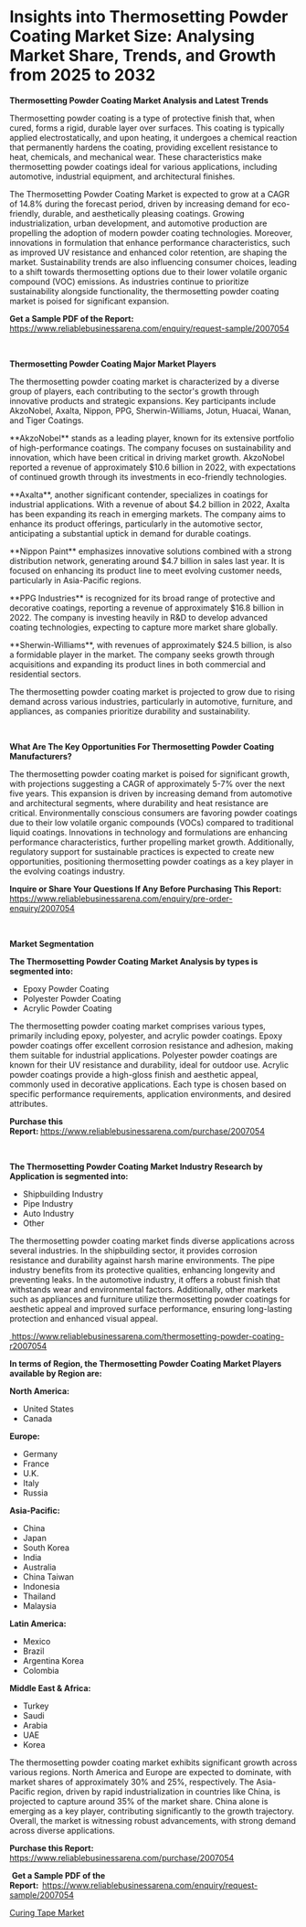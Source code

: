 <p><h1>Insights into Thermosetting Powder Coating Market Size: Analysing Market Share, Trends, and Growth from 2025 to 2032</h1></p><p><strong>Thermosetting Powder Coating Market Analysis and Latest Trends</strong></p>
<p><p>Thermosetting powder coating is a type of protective finish that, when cured, forms a rigid, durable layer over surfaces. This coating is typically applied electrostatically, and upon heating, it undergoes a chemical reaction that permanently hardens the coating, providing excellent resistance to heat, chemicals, and mechanical wear. These characteristics make thermosetting powder coatings ideal for various applications, including automotive, industrial equipment, and architectural finishes.</p><p>The Thermosetting Powder Coating Market is expected to grow at a CAGR of 14.8% during the forecast period, driven by increasing demand for eco-friendly, durable, and aesthetically pleasing coatings. Growing industrialization, urban development, and automotive production are propelling the adoption of modern powder coating technologies. Moreover, innovations in formulation that enhance performance characteristics, such as improved UV resistance and enhanced color retention, are shaping the market. Sustainability trends are also influencing consumer choices, leading to a shift towards thermosetting options due to their lower volatile organic compound (VOC) emissions. As industries continue to prioritize sustainability alongside functionality, the thermosetting powder coating market is poised for significant expansion.</p></p>
<p><strong>Get a Sample PDF of the Report:&nbsp;</strong> <a href="https://www.reliablebusinessarena.com/enquiry/request-sample/2007054?utm_campaign=3098&utm_medium=2&utm_source=Github&utm_content=ia&utm_term=31032025&utm_id=thermosetting-powder-coating">https://www.reliablebusinessarena.com/enquiry/request-sample/2007054</a></p>
<p>&nbsp;</p>
<p><strong>Thermosetting Powder Coating Major Market Players</strong></p>
<p><p>The thermosetting powder coating market is characterized by a diverse group of players, each contributing to the sector's growth through innovative products and strategic expansions. Key participants include AkzoNobel, Axalta, Nippon, PPG, Sherwin-Williams, Jotun, Huacai, Wanan, and Tiger Coatings.</p><p>**AkzoNobel** stands as a leading player, known for its extensive portfolio of high-performance coatings. The company focuses on sustainability and innovation, which have been critical in driving market growth. AkzoNobel reported a revenue of approximately $10.6 billion in 2022, with expectations of continued growth through its investments in eco-friendly technologies.</p><p>**Axalta**, another significant contender, specializes in coatings for industrial applications. With a revenue of about $4.2 billion in 2022, Axalta has been expanding its reach in emerging markets. The company aims to enhance its product offerings, particularly in the automotive sector, anticipating a substantial uptick in demand for durable coatings.</p><p>**Nippon Paint** emphasizes innovative solutions combined with a strong distribution network, generating around $4.7 billion in sales last year. It is focused on enhancing its product line to meet evolving customer needs, particularly in Asia-Pacific regions.</p><p>**PPG Industries** is recognized for its broad range of protective and decorative coatings, reporting a revenue of approximately $16.8 billion in 2022. The company is investing heavily in R&D to develop advanced coating technologies, expecting to capture more market share globally.</p><p>**Sherwin-Williams**, with revenues of approximately $24.5 billion, is also a formidable player in the market. The company seeks growth through acquisitions and expanding its product lines in both commercial and residential sectors.</p><p>The thermosetting powder coating market is projected to grow due to rising demand across various industries, particularly in automotive, furniture, and appliances, as companies prioritize durability and sustainability.</p></p>
<p>&nbsp;</p>
<p><strong>What Are The Key Opportunities For Thermosetting Powder Coating Manufacturers?</strong></p>
<p><p>The thermosetting powder coating market is poised for significant growth, with projections suggesting a CAGR of approximately 5-7% over the next five years. This expansion is driven by increasing demand from automotive and architectural segments, where durability and heat resistance are critical. Environmentally conscious consumers are favoring powder coatings due to their low volatile organic compounds (VOCs) compared to traditional liquid coatings. Innovations in technology and formulations are enhancing performance characteristics, further propelling market growth. Additionally, regulatory support for sustainable practices is expected to create new opportunities, positioning thermosetting powder coatings as a key player in the evolving coatings industry.</p></p>
<p><strong>Inquire or Share Your Questions If Any Before Purchasing This Report:</strong> <a href="https://www.reliablebusinessarena.com/enquiry/pre-order-enquiry/2007054?utm_campaign=3098&utm_medium=2&utm_source=Github&utm_content=ia&utm_term=31032025&utm_id=thermosetting-powder-coating">https://www.reliablebusinessarena.com/enquiry/pre-order-enquiry/2007054</a></p>
<p>&nbsp;</p>
<p><strong>Market Segmentation</strong></p>
<p><strong>The Thermosetting Powder Coating Market Analysis by types is segmented into:</strong></p>
<p><ul><li>Epoxy Powder Coating</li><li>Polyester Powder Coating</li><li>Acrylic Powder Coating</li></ul></p>
<p><p>The thermosetting powder coating market comprises various types, primarily including epoxy, polyester, and acrylic powder coatings. Epoxy powder coatings offer excellent corrosion resistance and adhesion, making them suitable for industrial applications. Polyester powder coatings are known for their UV resistance and durability, ideal for outdoor use. Acrylic powder coatings provide a high-gloss finish and aesthetic appeal, commonly used in decorative applications. Each type is chosen based on specific performance requirements, application environments, and desired attributes.</p></p>
<p><strong>Purchase this Report:&nbsp;</strong><a href="https://www.reliablebusinessarena.com/purchase/2007054?utm_campaign=3098&utm_medium=2&utm_source=Github&utm_content=ia&utm_term=31032025&utm_id=thermosetting-powder-coating">https://www.reliablebusinessarena.com/purchase/2007054</a></p>
<p>&nbsp;</p>
<p><strong>The Thermosetting Powder Coating Market Industry Research by Application is segmented into:</strong></p>
<p><ul><li>Shipbuilding Industry</li><li>Pipe Industry</li><li>Auto Industry</li><li>Other</li></ul></p>
<p><p>The thermosetting powder coating market finds diverse applications across several industries. In the shipbuilding sector, it provides corrosion resistance and durability against harsh marine environments. The pipe industry benefits from its protective qualities, enhancing longevity and preventing leaks. In the automotive industry, it offers a robust finish that withstands wear and environmental factors. Additionally, other markets such as appliances and furniture utilize thermosetting powder coatings for aesthetic appeal and improved surface performance, ensuring long-lasting protection and enhanced visual appeal.</p></p>
<p><a href="https://www.reliablebusinessarena.com/thermosetting-powder-coating-r2007054?utm_campaign=3098&utm_medium=2&utm_source=Github&utm_content=ia&utm_term=31032025&utm_id=thermosetting-powder-coating">&nbsp;https://www.reliablebusinessarena.com/thermosetting-powder-coating-r2007054</a></p>
<p><strong>In terms of Region, the Thermosetting Powder Coating Market Players available by Region are:</strong></p>
<p>
    <p> <strong> North America: </strong>
        <ul>
            <li>United States</li>
            <li>Canada</li>
        </ul>
        </p> 
    <p> <strong> Europe: </strong>
        <ul>
            <li>Germany</li>
            <li>France</li>
            <li>U.K.</li>
            <li>Italy</li>
            <li>Russia</li>
        </ul>
        </p> 
    <p> <strong> Asia-Pacific: </strong>
        <ul>
            <li>China</li>
            <li>Japan</li>
            <li>South Korea</li>
            <li>India</li>
            <li>Australia</li>
            <li>China Taiwan</li>
            <li>Indonesia</li>
            <li>Thailand</li>
            <li>Malaysia</li>
        </ul>
        </p> 
    <p> <strong> Latin America: </strong>
        <ul>
            <li>Mexico</li>
            <li>Brazil</li>
            <li>Argentina Korea</li>
            <li>Colombia</li>
        </ul>
        </p> 
    <p> <strong> Middle East & Africa: </strong>
        <ul>
            <li>Turkey</li>
            <li>Saudi</li>
            <li>Arabia</li>
            <li>UAE</li>
            <li>Korea</li>
        </ul>
    </p>
    </p>
<p><p>The thermosetting powder coating market exhibits significant growth across various regions. North America and Europe are expected to dominate, with market shares of approximately 30% and 25%, respectively. The Asia-Pacific region, driven by rapid industrialization in countries like China, is projected to capture around 35% of the market share. China alone is emerging as a key player, contributing significantly to the growth trajectory. Overall, the market is witnessing robust advancements, with strong demand across diverse applications.</p></p>
<p><strong>Purchase this Report: </strong><a href="https://www.reliablebusinessarena.com/purchase/2007054?utm_campaign=3098&utm_medium=2&utm_source=Github&utm_content=ia&utm_term=31032025&utm_id=thermosetting-powder-coating">https://www.reliablebusinessarena.com/purchase/2007054</a></p>
<p>&nbsp;<strong>Get a Sample PDF of the Report:&nbsp;&nbsp;</strong><a href="https://www.reliablebusinessarena.com/enquiry/request-sample/2007054?utm_campaign=3098&utm_medium=2&utm_source=Github&utm_content=ia&utm_term=31032025&utm_id=thermosetting-powder-coating">https://www.reliablebusinessarena.com/enquiry/request-sample/2007054</a></p>
<p><strong></strong></p>
<p><p><a href="https://github.com/mriwacraane/Market-Research-Report-List-1/blob/main/curing-tape-market.md?utm_campaign=3098&utm_medium=2&utm_source=Github&utm_content=ia&utm_term=31032025&utm_id=thermosetting-powder-coating">Curing Tape Market</a></p></p>